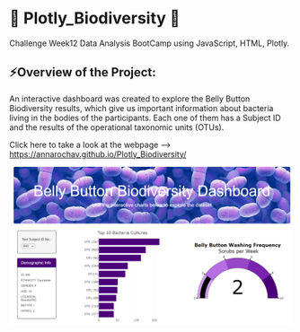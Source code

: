 # :microbe: Plotly_Biodiversity :microbe:
Challenge Week12 Data Analysis BootCamp using JavaScript, HTML, Plotly.

## ⚡Overview of the Project: 

An interactive dashboard was created to explore the Belly Button Biodiversity results, which give us important information about bacteria living in the bodies of the participants. Each one of them has a Subject ID and the results of the operational taxonomic units (OTUs). 

Click here to take a look at the webpage --> https://annarochav.github.io/Plotly_Biodiversity/


<img src="https://github.com/annarochav/Plotly_Biodiversity/blob/main/images/webpage.png" width="970" height="" />
